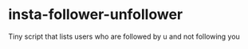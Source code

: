 # insta-follower-unfollower
Tiny script that lists users who are followed by u and not following you
